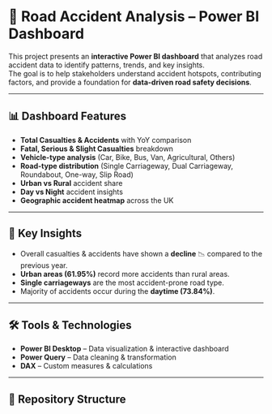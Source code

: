 # 🚦 Road Accident Analysis – Power BI Dashboard  

This project presents an **interactive Power BI dashboard** that analyzes road accident data to identify patterns, trends, and key insights.  
The goal is to help stakeholders understand accident hotspots, contributing factors, and provide a foundation for **data-driven road safety decisions**.  

---

## 📊 Dashboard Features  

- **Total Casualties & Accidents** with YoY comparison  
- **Fatal, Serious & Slight Casualties** breakdown  
- **Vehicle-type analysis** (Car, Bike, Bus, Van, Agricultural, Others)  
- **Road-type distribution** (Single Carriageway, Dual Carriageway, Roundabout, One-way, Slip Road)  
- **Urban vs Rural** accident share  
- **Day vs Night** accident insights  
- **Geographic accident heatmap** across the UK  

---

## 🔑 Key Insights  

- Overall casualties & accidents have shown a **decline** 📉 compared to the previous year.  
- **Urban areas (61.95%)** record more accidents than rural areas.  
- **Single carriageways** are the most accident-prone road type.  
- Majority of accidents occur during the **daytime (73.84%)**.  

---

## 🛠 Tools & Technologies  

- **Power BI Desktop** – Data visualization & interactive dashboard  
- **Power Query** – Data cleaning & transformation  
- **DAX** – Custom measures & calculations  

---

## 📂 Repository Structure  

